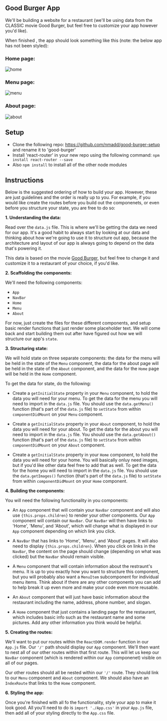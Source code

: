 ## Good Burger App
We'll be building a website for a restaurant (we'll be using data from the CLASSIC movie Good Burger, but feel free to customize your app however you'd like).

When finished , the app should look something like this (note: the below app has not been styled):

### Home page:
![home](http://i.imgur.com/m7GGgGZ.png)

### Menu page:
![menu](http://i.imgur.com/zuW5pTM.png)

### About page:
![about](http://i.imgur.com/g0hcxDP.png)

## Setup
- Clone the following repo: https://github.com/nmadd/good-burger-setup and rename it to 'good-burger'
- Install 'react-router' in your new repo using the following command: `npm install react-router --save`
- Also `npm install` to install all of the other node modules

## Instructions
Below is the suggested ordering of how to build your app. However, these are just guidelines and the order is really up to you. For example, if you would like create the routes before you build out the componenets, or even before you structure your state, you are free to do so:

**1. Understanding the data:**

Read over the `data.js` file. This is where we'll be getting the data we need for our app. It's a good habit to always start by looking at our data and thinking about how we're going to use it to structure out app, because the architecture and layout of our app is always going to depend on the data that's powering it.   

This data is based on the movie [Good Burger](https://en.wikipedia.org/wiki/Good_Burger), but feel free to change it and customize it to a restaurant of your choice, if you'd like.

**2. Scaffolding the components:**

We'll need the following components:
- `App`
- `NavBar`
- `Home`
- `Menu`
- `About`

For now, just create the files for these different components, and setup basic render functions that just render some placeholder text. We will come back and start building them out after have figured out how we will structure our app's `state`.

**3. Structuring state:**

We will hold state on three separate components: the data for the menu will be held in the state of the `Menu` component, the data for the about page will be held in the state of the `About` component, and the data for the `Home` page will be held in the `Home` component.

To get the data for state, do the following:

- Create a `getInitialState` property in your `Menu` component, to hold the data you will need for your menu.
To get the data for the menu you will need to import in the `data.js` file. You should use the `data.getMenu()` function (that's part of the `data.js` file) to `setState` from within  `componentDidMount` on your `Menu` component.

- Create a `getInitialState` property in your `About` component, to hold the data you will need for your about.
To get the data for the about you will need to import in the `data.js` file. You should use the `data.getAbout()` function (that's part of the `data.js` file) to `setState` from within  `componentDidMount` on your `About` component.

- Create a `getInitialState` property in your `Home` component, to hold the data you will need for your home. You will basically onluy need images, but if you'd like other data feel free to add that as well. To get the data for the home you will need to import in the `data.js` file. You should use the `data.getImages()` function (that's part of the `data.js` file) to `setState` from within  `componentDidMount` on your `Home` component.


**4. Building the components:**

You will need the following functionality in you components:
- An `App` component that will contain your `NavBar` component and will also use `{this.props.children}` to render your other components. Our `App` component will contain our `NavBar`. Our `NavBar` will then have links to 'Home', 'Menu', and 'About', which will change what is displayed in our `App` component depending on which link you click.

- A `NavBar` that has links to 'Home', 'Menu', and 'About' pages. It will also need to display `{this.props.children}`. When you click on links in the `NavBar`, the content on the page should change (depending on what was clicked) but the `NavBar` should remain visible.
- A `Menu` component that will contain information about the restraunt's menu. It is up to you exactly how you want to structure this component, but you will probably also want a `MenuItem` subcomponent for individual menu items. Think about if there are any other components you can add to help break it up even more and make your code even more reusable.

- An `About` component that will just have basic information about the restaurant including the name, address, phone number, and slogan.

- A `Home` component that just contains a landing page for the restaurant, which includes basic info such as the restaurant name and some pictures. Add any other information you think would be helpful.

**5. Creating the routes:**

We'll want to put our routes within the `ReactDOM.render` function in our `App.js` file. Our `'/'` path should display our `App` component. We'll then want to nest all of our other routes within that first route. This will let us keep our `NavBar` component (which is rendered within our `App` componenet) visible on all of our pages.

Our other routes should all be nested within our `'/'` route. They should link to our `Menu` component and `About` component. We should also have an `IndexRoute` that links to the `Home` component.

**6. Styling the app:**

Once you're finished with all fo the functionality, style your app to make it look good. All you'll need to do is `import './App.css'` in your `App.js` file, then add all of your styling directly to the `App.css` file.
